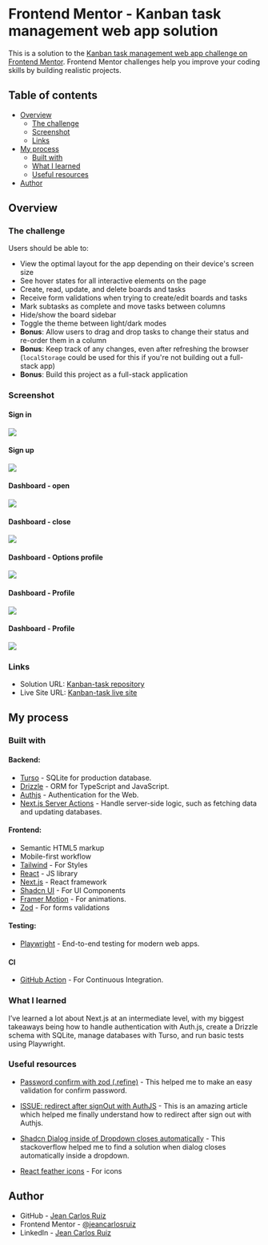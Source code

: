 # Frontend Mentor - Kanban task management web app solution

This is a solution to the [Kanban task management web app challenge on Frontend Mentor](https://www.frontendmentor.io/challenges/kanban-task-management-web-app-wgQLt-HlbB). Frontend Mentor challenges help you improve your coding skills by building realistic projects.

## Table of contents

- [Overview](#overview)
  - [The challenge](#the-challenge)
  - [Screenshot](#screenshot)
  - [Links](#links)
- [My process](#my-process)
  - [Built with](#built-with)
  - [What I learned](#what-i-learned)
  - [Useful resources](#useful-resources)
- [Author](#author)

## Overview

### The challenge

Users should be able to:

- View the optimal layout for the app depending on their device's screen size
- See hover states for all interactive elements on the page
- Create, read, update, and delete boards and tasks
- Receive form validations when trying to create/edit boards and tasks
- Mark subtasks as complete and move tasks between columns
- Hide/show the board sidebar
- Toggle the theme between light/dark modes
- **Bonus**: Allow users to drag and drop tasks to change their status and re-order them in a column
- **Bonus**: Keep track of any changes, even after refreshing the browser (`localStorage` could be used for this if you're not building out a full-stack app)
- **Bonus**: Build this project as a full-stack application

### Screenshot

#### Sign in

<div align='left'>
<img src="./public/screenshots/signin.png">
</div>

#### Sign up

<div align='left'>
<img src="./public/screenshots/signup.png">
</div>

#### Dashboard - open

<div align='left'>
<img src="./public/screenshots/open-sidebar.png">
</div>

#### Dashboard - close

<div align='left'>
<img src="./public/screenshots/options-profile.png">
</div>

#### Dashboard - Options profile

<div align='left'>
<img src="./public/screenshots/close-sidebar.png">
</div>

#### Dashboard - Profile

<div align='left'>
<img src="./public/screenshots/profile.png">
</div>

#### Dashboard - Profile

<div align='left'>
<img src="./public/screenshots/not-found.png">
</div>

### Links

- Solution URL: [Kanban-task repository](https://github.com/jeancarlosruiz/kanban-task)
- Live Site URL: [Kanban-task live site](https://kanban-task-chi.vercel.app)

## My process

### Built with

#### Backend:

- [Turso](https://turso.tech/) - SQLite for production database.
- [Drizzle](https://orm.drizzle.team/docs/overview) - ORM for TypeScript and JavaScript.
- [Authjs](https://authjs.dev) - Authentication for the Web.
- [Next.js Server Actions](https://nextjs.org/docs/app/building-your-application/data-fetching/server-actions-and-mutations) - Handle server-side logic, such as fetching data and updating databases.

#### Frontend:

- Semantic HTML5 markup
- Mobile-first workflow
- [Tailwind](https://tailwindcss.com/) - For Styles
- [React](https://reactjs.org/) - JS library
- [Next.js](https://nextjs.org/) - React framework
- [Shadcn UI](https://ui.shadcn.com/docs) - For UI Components
- [Framer Motion](https://www.framer.com/motion) - For animations.
- [Zod](https://zod.dev/) - For forms validations

#### Testing:

- [Playwright](https://playwright.dev/) - End-to-end testing for modern web apps.

#### CI

- [GitHub Action](https://github.com/features/actions) - For Continuous Integration.

### What I learned

I’ve learned a lot about Next.js at an intermediate level, with my biggest takeaways being how to handle authentication with Auth.js, create a Drizzle schema with SQLite, manage databases with Turso, and run basic tests using Playwright.

### Useful resources

- [Password confirm with zod (.refine)](https://zod.dev/?id=refine) - This helped me to make an easy validation for confirm password.

- [ISSUE: redirect after signOut with AuthJS](https://github.com/nextauthjs/next-auth/discussions/8686) - This is an amazing article which helped me finally understand how to redirect after sign out with Authjs.

- [Shadcn Dialog inside of Dropdown closes automatically](https://stackoverflow.com/questions/77185827/shadcn-dialog-inside-of-dropdown-closes-automatically) - This stackoverflow helped me to find a solution when dialog closes automatically inside a dropdown.

- [React feather icons](https://feathericons.com) - For icons

## Author

- GitHub - [Jean Carlos Ruiz](https://github.com/jeancarlosruiz)
- Frontend Mentor - [@jeancarlosruiz](https://www.frontendmentor.io/profile/jeancarlosruiz)
- LinkedIn - [Jean Carlos Ruiz](https://www.linkedin.com/in/jeancarlosruiz/)
